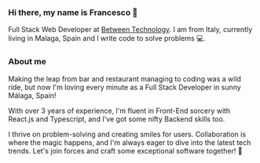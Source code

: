 ### Hi there, my name is Francesco 👋

Full Stack Web Developer at <a href="https://www.between.tech/">Between Technology</a>.
I am from Italy, currently living in Malaga, Spain and I write code to solve problems 💻.

<h3>About me</h3>

Making the leap from bar and restaurant managing to coding was a wild ride, but now I'm loving every minute as a Full Stack Developer in sunny Málaga, Spain!

With over 3 years of experience, I'm fluent in Front-End sorcery with React.js and Typescript, and I've got some nifty Backend skills too.

I thrive on problem-solving and creating smiles for users. Collaboration is where the magic happens, and I'm always eager to dive into the latest tech trends. Let's join forces and craft some exceptional software together! 🚀

<br/>






<!--
**France167/France167** is a ✨ _special_ ✨ repository because its `README.md` (this file) appears on your GitHub profile.

Here are some ideas to get you started:

- 🔭 I’m currently working on ...
- 🌱 I’m currently learning ...
- 👯 I’m looking to collaborate on ...
- 🤔 I’m looking for help with ...
- 💬 Ask me about ...
- 📫 How to reach me: ...
- 😄 Pronouns: ...
- ⚡ Fun fact: ...
-->
